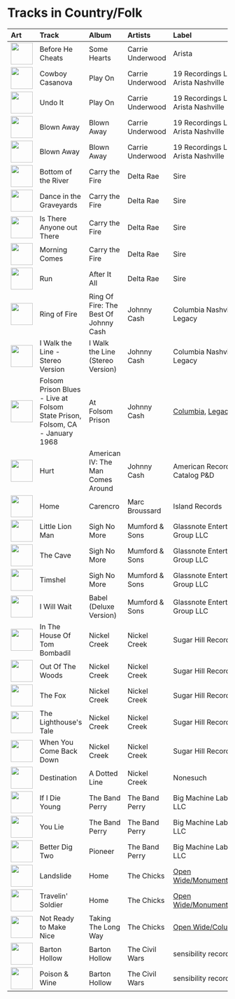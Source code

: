 # Tracks in Country/Folk

| Art                                                                                              | Track                                                                        | Album                                 | Artists          | Label                                                                  | 💚   | 🔗                                                          |
|:-------------------------------------------------------------------------------------------------|:-----------------------------------------------------------------------------|:--------------------------------------|:-----------------|:-----------------------------------------------------------------------|:----|:-----------------------------------------------------------|
| <img src="https://i.scdn.co/image/ab67616d0000b273724bd326692d222c5906b0b0" alt="" width="50" /> | Before He Cheats                                                             | Some Hearts                           | Carrie Underwood | Arista                                                                 | 💚   | [🔗](https://open.spotify.com/track/0ZUo4YjG4saFnEJhdWp9Bt) |
| <img src="https://i.scdn.co/image/ab67616d0000b27303668e3f13559554eca8ccc6" alt="" width="50" /> | Cowboy Casanova                                                              | Play On                               | Carrie Underwood | 19 Recordings Limited / Arista Nashville                               | 💚   | [🔗](https://open.spotify.com/track/6OqdF0vHI9xkqswI7EK0cD) |
| <img src="https://i.scdn.co/image/ab67616d0000b27303668e3f13559554eca8ccc6" alt="" width="50" /> | Undo It                                                                      | Play On                               | Carrie Underwood | 19 Recordings Limited / Arista Nashville                               | 💚   | [🔗](https://open.spotify.com/track/1Fo2N5iXRi37maMboaig7O) |
| <img src="https://i.scdn.co/image/ab67616d0000b27324e1589fb3eab8ae8831f388" alt="" width="50" /> | Blown Away                                                                   | Blown Away                            | Carrie Underwood | 19 Recordings Limited / Arista Nashville                               |     | [🔗](https://open.spotify.com/track/0vFMQi8ZnOM2y8cuReZTZ2) |
| <img src="https://i.scdn.co/image/ab67616d0000b27324e1589fb3eab8ae8831f388" alt="" width="50" /> | Blown Away                                                                   | Blown Away                            | Carrie Underwood | 19 Recordings Limited / Arista Nashville                               |     | [🔗](https://open.spotify.com/track/0vFMQi8ZnOM2y8cuReZTZ2) |
| <img src="https://i.scdn.co/image/ab67616d0000b27349aaf14f0936159764cd728a" alt="" width="50" /> | Bottom of the River                                                          | Carry the Fire                        | Delta Rae        | Sire                                                                   | 💚   | [🔗](https://open.spotify.com/track/2LzyUfJdRp3uqTrITBJXEY) |
| <img src="https://i.scdn.co/image/ab67616d0000b27349aaf14f0936159764cd728a" alt="" width="50" /> | Dance in the Graveyards                                                      | Carry the Fire                        | Delta Rae        | Sire                                                                   | 💚   | [🔗](https://open.spotify.com/track/1gOEbMyphMVhTyZ4HxXQro) |
| <img src="https://i.scdn.co/image/ab67616d0000b27349aaf14f0936159764cd728a" alt="" width="50" /> | Is There Anyone out There                                                    | Carry the Fire                        | Delta Rae        | Sire                                                                   |     | [🔗](https://open.spotify.com/track/72qPAcGzgLm1lL9cpz9Jwp) |
| <img src="https://i.scdn.co/image/ab67616d0000b27349aaf14f0936159764cd728a" alt="" width="50" /> | Morning Comes                                                                | Carry the Fire                        | Delta Rae        | Sire                                                                   |     | [🔗](https://open.spotify.com/track/63byZ03y35JFoU735ZPfXO) |
| <img src="https://i.scdn.co/image/ab67616d0000b273672d3c160471692595698564" alt="" width="50" /> | Run                                                                          | After It All                          | Delta Rae        | Sire                                                                   |     | [🔗](https://open.spotify.com/track/1G2y3ckwnDX4IOiemPOXEW) |
| <img src="https://i.scdn.co/image/ab67616d0000b273dfe4bfe695c4192e547e72c7" alt="" width="50" /> | Ring of Fire                                                                 | Ring Of Fire: The Best Of Johnny Cash | Johnny Cash      | Columbia Nashville Legacy                                              | 💚   | [🔗](https://open.spotify.com/track/6YffUZJ2R06kyxyK6onezL) |
| <img src="https://i.scdn.co/image/ab67616d0000b2730cf212ffc3719550dfab899d" alt="" width="50" /> | I Walk the Line - Stereo Version                                             | I Walk the Line (Stereo Version)      | Johnny Cash      | Columbia Nashville Legacy                                              |     | [🔗](https://open.spotify.com/track/3X9tJw6z5LowFx339fhTvu) |
| <img src="https://i.scdn.co/image/ab67616d0000b2734a04593b7c149dc7b725683e" alt="" width="50" /> | Folsom Prison Blues - Live at Folsom State Prison, Folsom, CA - January 1968 | At Folsom Prison                      | Johnny Cash      | [Columbia](../../labels/columbia.md), [Legacy](../../labels/legacy.md) |     | [🔗](https://open.spotify.com/track/2fDHuS1PTkHBbCWWZF1ph9) |
| <img src="https://i.scdn.co/image/ab67616d0000b2736f4f62da3d811b6501a69ffa" alt="" width="50" /> | Hurt                                                                         | American IV: The Man Comes Around     | Johnny Cash      | American Recordings Catalog P&D                                        | 💚   | [🔗](https://open.spotify.com/track/28cnXtME493VX9NOw9cIUh) |
| <img src="https://i.scdn.co/image/ab67616d0000b2737cdb143bd2e9906d39c5eb04" alt="" width="50" /> | Home                                                                         | Carencro                              | Marc Broussard   | Island Records                                                         | 💚   | [🔗](https://open.spotify.com/track/1XhzO8cuPaqsqUKw92Wbwc) |
| <img src="https://i.scdn.co/image/ab67616d0000b2736d0a13a643d83342430c07da" alt="" width="50" /> | Little Lion Man                                                              | Sigh No More                          | Mumford & Sons   | Glassnote Entertainment Group LLC                                      | 💚   | [🔗](https://open.spotify.com/track/6JnufVNLIO5F5Lk4sEVLeI) |
| <img src="https://i.scdn.co/image/ab67616d0000b2736d0a13a643d83342430c07da" alt="" width="50" /> | The Cave                                                                     | Sigh No More                          | Mumford & Sons   | Glassnote Entertainment Group LLC                                      |     | [🔗](https://open.spotify.com/track/7IxVWmdabNVhfLBV3JD0nJ) |
| <img src="https://i.scdn.co/image/ab67616d0000b2736d0a13a643d83342430c07da" alt="" width="50" /> | Timshel                                                                      | Sigh No More                          | Mumford & Sons   | Glassnote Entertainment Group LLC                                      |     | [🔗](https://open.spotify.com/track/4c3zZWPPYkvjSV07Cv95oJ) |
| <img src="https://i.scdn.co/image/ab67616d0000b2736e2407383e952808a0602b0d" alt="" width="50" /> | I Will Wait                                                                  | Babel (Deluxe Version)                | Mumford & Sons   | Glassnote Entertainment Group LLC                                      | 💚   | [🔗](https://open.spotify.com/track/1fXiYSWmkKJfRKMegCkI11) |
| <img src="https://i.scdn.co/image/ab67616d0000b2739ab215825eb77076b1b4b387" alt="" width="50" /> | In The House Of Tom Bombadil                                                 | Nickel Creek                          | Nickel Creek     | Sugar Hill Records                                                     |     | [🔗](https://open.spotify.com/track/5p5S50sTbxikUj5PE11bGS) |
| <img src="https://i.scdn.co/image/ab67616d0000b2739ab215825eb77076b1b4b387" alt="" width="50" /> | Out Of The Woods                                                             | Nickel Creek                          | Nickel Creek     | Sugar Hill Records                                                     |     | [🔗](https://open.spotify.com/track/0l4s9ze0CrQfOiE8jaMs1H) |
| <img src="https://i.scdn.co/image/ab67616d0000b2739ab215825eb77076b1b4b387" alt="" width="50" /> | The Fox                                                                      | Nickel Creek                          | Nickel Creek     | Sugar Hill Records                                                     |     | [🔗](https://open.spotify.com/track/0dGfpnQtf1yw0ktC7yFl8b) |
| <img src="https://i.scdn.co/image/ab67616d0000b2739ab215825eb77076b1b4b387" alt="" width="50" /> | The Lighthouse's Tale                                                        | Nickel Creek                          | Nickel Creek     | Sugar Hill Records                                                     | 💚   | [🔗](https://open.spotify.com/track/05HjafWVI238CLw5RDNkas) |
| <img src="https://i.scdn.co/image/ab67616d0000b2739ab215825eb77076b1b4b387" alt="" width="50" /> | When You Come Back Down                                                      | Nickel Creek                          | Nickel Creek     | Sugar Hill Records                                                     |     | [🔗](https://open.spotify.com/track/1xVBmHH65VMaJP61SmOSUk) |
| <img src="https://i.scdn.co/image/ab67616d0000b273d85e555df0cf325f560b91cb" alt="" width="50" /> | Destination                                                                  | A Dotted Line                         | Nickel Creek     | Nonesuch                                                               |     | [🔗](https://open.spotify.com/track/6kuqHs2ijp5D8tj0XokQQo) |
| <img src="https://i.scdn.co/image/ab67616d0000b2735726e327fd968a6fb5974350" alt="" width="50" /> | If I Die Young                                                               | The Band Perry                        | The Band Perry   | Big Machine Label Group, LLC                                           |     | [🔗](https://open.spotify.com/track/4u26EevCNXMhlvE1xFBJwX) |
| <img src="https://i.scdn.co/image/ab67616d0000b2735726e327fd968a6fb5974350" alt="" width="50" /> | You Lie                                                                      | The Band Perry                        | The Band Perry   | Big Machine Label Group, LLC                                           | 💚   | [🔗](https://open.spotify.com/track/462tT5pBVstoLcOSJsBBKw) |
| <img src="https://i.scdn.co/image/ab67616d0000b27379c820d2d853c756c3738d39" alt="" width="50" /> | Better Dig Two                                                               | Pioneer                               | The Band Perry   | Big Machine Label Group, LLC                                           |     | [🔗](https://open.spotify.com/track/3z0a8G407NbxfjTRffvQiP) |
| <img src="https://i.scdn.co/image/ab67616d0000b27389847614971c417b722c4d97" alt="" width="50" /> | Landslide                                                                    | Home                                  | The Chicks       | [Open Wide/Monument/Columbia](../../labels/open_wide.md)               | 💚   | [🔗](https://open.spotify.com/track/5hviCr3lgg6LY6noG6DPKs) |
| <img src="https://i.scdn.co/image/ab67616d0000b27389847614971c417b722c4d97" alt="" width="50" /> | Travelin' Soldier                                                            | Home                                  | The Chicks       | [Open Wide/Monument/Columbia](../../labels/open_wide.md)               | 💚   | [🔗](https://open.spotify.com/track/0AkZjWYCMJ8wWiNex7LmkY) |
| <img src="https://i.scdn.co/image/ab67616d0000b27389ccaf21947f7929189654dc" alt="" width="50" /> | Not Ready to Make Nice                                                       | Taking The Long Way                   | The Chicks       | [Open Wide/Columbia](../../labels/open_wide.md)                        | 💚   | [🔗](https://open.spotify.com/track/6LCEyZZHFF4ebF1Mike1s5) |
| <img src="https://i.scdn.co/image/ab67616d0000b2737ebde0a5bb07f53a99c15224" alt="" width="50" /> | Barton Hollow                                                                | Barton Hollow                         | The Civil Wars   | sensibility recordings                                                 | 💚   | [🔗](https://open.spotify.com/track/6ZOBY9RG2tcxXX0ohKtfRc) |
| <img src="https://i.scdn.co/image/ab67616d0000b2737ebde0a5bb07f53a99c15224" alt="" width="50" /> | Poison & Wine                                                                | Barton Hollow                         | The Civil Wars   | sensibility recordings                                                 | 💚   | [🔗](https://open.spotify.com/track/4BFudy2Zbryi9a1KFad66B) |
